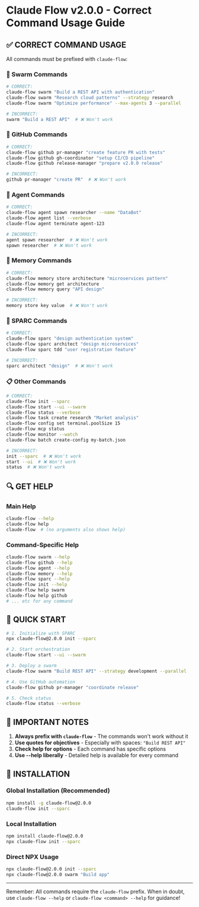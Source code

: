 # Claude Flow v2.0.0 - Correct Command Usage Guide

## ✅ CORRECT COMMAND USAGE

All commands must be prefixed with `claude-flow`:

### 🧠 Swarm Commands

```bash
# CORRECT:
claude-flow swarm "Build a REST API with authentication"
claude-flow swarm "Research cloud patterns" --strategy research
claude-flow swarm "Optimize performance" --max-agents 3 --parallel

# INCORRECT:
swarm "Build a REST API"  # ❌ Won't work
```

### 🐙 GitHub Commands

```bash
# CORRECT:
claude-flow github pr-manager "create feature PR with tests"
claude-flow github gh-coordinator "setup CI/CD pipeline"
claude-flow github release-manager "prepare v2.0.0 release"

# INCORRECT:
github pr-manager "create PR"  # ❌ Won't work
```

### 🤖 Agent Commands

```bash
# CORRECT:
claude-flow agent spawn researcher --name "DataBot"
claude-flow agent list --verbose
claude-flow agent terminate agent-123

# INCORRECT:
agent spawn researcher  # ❌ Won't work
spawn researcher  # ❌ Won't work
```

### 💾 Memory Commands

```bash
# CORRECT:
claude-flow memory store architecture "microservices pattern"
claude-flow memory get architecture
claude-flow memory query "API design"

# INCORRECT:
memory store key value  # ❌ Won't work
```

### 🚀 SPARC Commands

```bash
# CORRECT:
claude-flow sparc "design authentication system"
claude-flow sparc architect "design microservices"
claude-flow sparc tdd "user registration feature"

# INCORRECT:
sparc architect "design"  # ❌ Won't work
```

### 📋 Other Commands

```bash
# CORRECT:
claude-flow init --sparc
claude-flow start --ui --swarm
claude-flow status --verbose
claude-flow task create research "Market analysis"
claude-flow config set terminal.poolSize 15
claude-flow mcp status
claude-flow monitor --watch
claude-flow batch create-config my-batch.json

# INCORRECT:
init --sparc  # ❌ Won't work
start --ui  # ❌ Won't work
status  # ❌ Won't work
```

## 🔍 GET HELP

### Main Help

```bash
claude-flow --help
claude-flow help
claude-flow  # (no arguments also shows help)
```

### Command-Specific Help

```bash
claude-flow swarm --help
claude-flow github --help
claude-flow agent --help
claude-flow memory --help
claude-flow sparc --help
claude-flow init --help
claude-flow help swarm
claude-flow help github
# ... etc for any command
```

## 🚀 QUICK START

```bash
# 1. Initialize with SPARC
npx claude-flow@2.0.0 init --sparc

# 2. Start orchestration
claude-flow start --ui --swarm

# 3. Deploy a swarm
claude-flow swarm "Build REST API" --strategy development --parallel

# 4. Use GitHub automation
claude-flow github pr-manager "coordinate release"

# 5. Check status
claude-flow status --verbose
```

## 📝 IMPORTANT NOTES

1. **Always prefix with `claude-flow`** - The commands won't work without it
2. **Use quotes for objectives** - Especially with spaces: `"Build REST API"`
3. **Check help for options** - Each command has specific options
4. **Use --help liberally** - Detailed help is available for every command

## 🎯 INSTALLATION

### Global Installation (Recommended)

```bash
npm install -g claude-flow@2.0.0
claude-flow init --sparc
```

### Local Installation

```bash
npm install claude-flow@2.0.0
npx claude-flow init --sparc
```

### Direct NPX Usage

```bash
npx claude-flow@2.0.0 init --sparc
npx claude-flow@2.0.0 swarm "Build app"
```

---

Remember: All commands require the `claude-flow` prefix. When in doubt, use `claude-flow --help` or `claude-flow <command> --help` for guidance!
